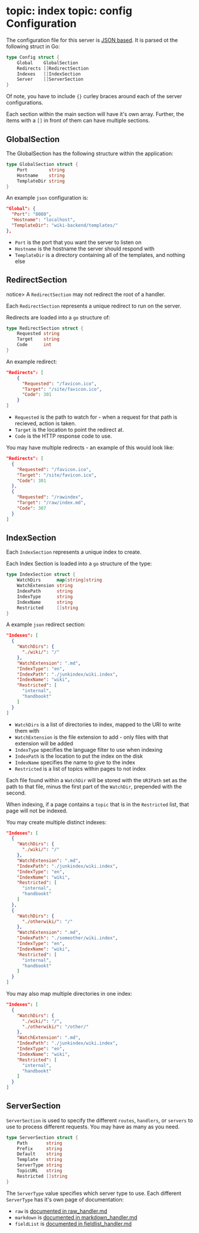 topic: index
topic: config
Configuration
=============

The configuration file for this server is [JSON based](http://json.org/). It is parsed ot the following struct in Go:

```go
type Config struct {
	Global    GlobalSection
	Redirects []RedirectSection
	Indexes   []IndexSection
	Server    []ServerSection
}
```

Of note, you have to include `{}` curley braces around each of the server configurations.

Each section within the main section will have it's own array. Further, the items with a `[]` in front of them can have multiple sections.

GlobalSection
-------------

The GlobalSection has the following structure within the application:

```go
type GlobalSection struct {
	Port        string
	Hostname    string
	TemplateDir string
}
```

An example `json` configuration is:

```json
"Global": {
  "Port": "8080",
  "Hostname": "localhost",
  "TemplateDir": "wiki-backend/templates/"
},
```

* `Port` is the port that you want the server to listen on
* `Hostname` is the hostname the server should respond with
* `TemplateDir` is a directory containing all of the templates, and nothing else

RedirectSection
---------------

notice> A `RedirectSection` may not redirect the root of a handler.

Each `RedirectSection` represents a unique redirect to run on the server.

Redirects are loaded into a `go` structure of:

```go
type RedirectSection struct {
	Requested string
	Target    string
	Code      int
}
```

An example redirect:

```json
"Redirects": [
	{
	  "Requested": "/favicon.ico",
	  "Target": "/site/favicon.ico",
	  "Code": 301
	}
]
```

* `Requested` is the path to watch for - when a request for that path is recieved, action is taken.
* `Target` is the location to point the redirect at.
* `Code` is the HTTP response code to use.

You may have multiple redirects - an example of this would look like:

```json
"Redirects": [
  {
    "Requested": "/favicon.ico",
    "Target": "/site/favicon.ico",
    "Code": 301
  },
  {
    "Requested": "/rawindex",
    "Target": "/raw/index.md",
    "Code": 307
  }
]
```

IndexSection
------------

Each `IndexSection` represents a unique index to create.

Each Index Section is loaded into a `go` structure of the type:

```go
type IndexSection struct {
	WatchDirs      map[string]string
	WatchExtension string
	IndexPath      string
	IndexType      string
	IndexName      string
	Restricted     []string
}
```

A example `json` redirect section:

```json
"Indexes": [
  {
    "WatchDirs": {
      "./wiki/": "/"
    },
    "WatchExtension": ".md",
    "IndexType": "en",
    "IndexPath": "./junkindex/wiki.index",
    "IndexName": "wiki",
    "Restricted": [
      "internal",
      "handbookt"
    ]
  }
] 
```

* `WatchDirs` is a list of directories to index, mapped to the URI to write them with
* `WatchExtension` is the file extension to add - only files with that extension will be added
* `IndexType` specifies the language filter to use when indexing
* `IndexPath` is the location to put the index on the disk
* `IndexName` specifies the name to give to the index
* `Restricted` is a list of topics within pages to not index

Each file found within a `WatchDir` will be stored with the `URIPath` set as the path to that file, minus the first part of the `WatchDir`, prepended with the second.

When indexing, if a page contains a `topic` that is in the `Restricted` list, that page will not be indexed.

You may create multiple distinct indexes:

```json
"Indexes": [
  {
    "WatchDirs": {
      "./wiki/": "/"
    },
    "WatchExtension": ".md",
    "IndexPath": "./junkindex/wiki.index",
    "IndexType": "en",
    "IndexName": "wiki",
    "Restricted": [
      "internal",
      "handbookt"
    ]
  },
  {
    "WatchDirs": {
      "./otherwiki/": "/"
    },
    "WatchExtension": ".md",
    "IndexPath": "./someother/wiki.index",
    "IndexType": "en",
    "IndexName": "wiki",
    "Restricted": [
      "internal",
      "handbookt"
    ]
  }
] 
```

You may also map multiple directories in one index:


```json
"Indexes": [
  {
    "WatchDirs": {
      "./wiki/": "/",
      "./otherwiki/": "/other/"
    },
    "WatchExtension": ".md",
    "IndexPath": "./junkindex/wiki.index",
    "IndexType": "en",
    "IndexName": "wiki",
    "Restricted": [
      "internal",
      "handbookt"
    ]
  }
] 
```

ServerSection
-------------

`ServerSection` is used to specify the different `routes`, `handlers`, or `servers` to use to process different requests. You may have as many as you need.

```go
type ServerSection struct {
	Path       string
	Prefix     string
	Default    string
	Template   string
	ServerType string
	TopicURL   string
	Restricted []string
}
```

The `ServerType` value specifies which server type to use. Each different `ServerType` has it's own page of documentation:

* `raw` is [documented in raw_handler.md](raw_handler.md)
* `markdown` is [documented in markdown_handler.md](markdown_handler.md)
* `fieldList` is [documented in fieldlist_handler.md](fieldlist_handler.md)